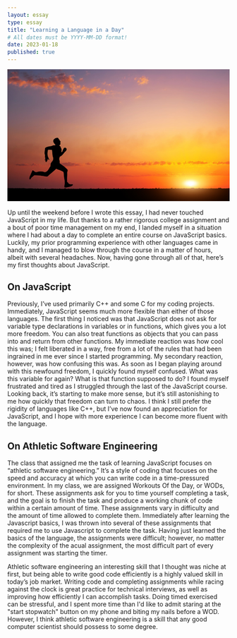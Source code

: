 ```yaml
---
layout: essay
type: essay
title: "Learning a Language in a Day"
# All dates must be YYYY-MM-DD format!
date: 2023-01-18
published: true
---
```


<img src="/img/runner.jpg" width="600px" />

Up until the weekend before I wrote this essay, I had never touched JavaScript in my life. But thanks to a rather rigorous college assignment and a bout of poor time management on my end, I landed myself in a situation where I had about a day to complete an entire course on JavaScript basics. Luckily, my prior programming experience with other languages came in handy, and I managed to blow through the course in a matter of hours, albeit with several headaches. Now, having gone through all of that, here’s my first thoughts about JavaScript.

## On JavaScript

Previously, I’ve used primarily C++ and some C for my coding projects. Immediately, JavaScript seems much more flexible than either of those languages. The first thing I noticed was that JavaScript does not ask for variable type declarations in variables or in functions, which gives you a lot more freedom. You can also treat functions as objects that you can pass into and return from other functions. My immediate reaction was how cool this was; I felt liberated in a way, free from a lot of the rules that had been ingrained in me ever since I started programming. My secondary reaction, however, was how confusing this was. As soon as I began playing around with this newfound freedom, I quickly found myself confused. What was this variable for again? What is that function supposed to do? I found myself frustrated and tired as I struggled through the last of the JavaScript course. Looking back, it’s starting to make more sense, but it’s still astonishing to me how quickly that freedom can turn to chaos. I think I still prefer the rigidity of languages like C++, but I’ve now found an appreciation for JavaScript, and I hope with more experience I can become more fluent with the language.

## On Athletic Software Engineering

The class that assigned me the task of learning JavaScript focuses on “athletic software engineering.” It’s a style of coding that focuses on the speed and accuracy at which you can write code in a time-pressured environment. In my class, we are assigned Workouts Of the Day, or WODs, for short. These assignments ask for you to time yourself completing a task, and the goal is to finish the task and produce a working chunk of code within a certain amount of time. These assignments vary in difficulty and the amount of time allowed to complete them. Immediately after learning the Javascript basics, I was thrown into several of these assignments that required me to use Javascript to complete the task. Having just learned the basics of the language, the assignments were difficult; however, no matter the complexity of the acual assignment, the most difficult part of every assignment was starting the timer.

Athletic software engineering an interesting skill that I thought was niche at first, but being able to write good code efficiently is a highly valued skill in today’s job market. Writing code and completing assignments while racing against the clock is great practice for technical interviews, as well as improving how efficiently I can accomplish tasks. Doing timed exercised can be stressful, and I spent more time than I'd like to admit staring at the "start stopwatch" button on my phone and biting my nails before a WOD. However, I think athletic software engineering is a skill that any good computer scientist should possess to some degree.
